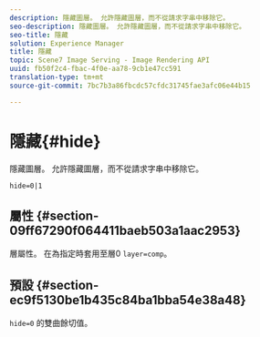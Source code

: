 ```yaml
---
description: 隱藏圖層。 允許隱藏圖層，而不從請求字串中移除它。
seo-description: 隱藏圖層。 允許隱藏圖層，而不從請求字串中移除它。
seo-title: 隱藏
solution: Experience Manager
title: 隱藏
topic: Scene7 Image Serving - Image Rendering API
uuid: fb50f2c4-fbac-4f0e-aa78-9cb1e47cc591
translation-type: tm+mt
source-git-commit: 7bc7b3a86fbcdc57cfdc31745fae3afc06e44b15

---
```



# 隱藏{#hide}

隱藏圖層。 允許隱藏圖層，而不從請求字串中移除它。

`hide=0|1`

## 屬性 {#section-09ff67290f064411baeb503a1aac2953}

層屬性。 在為指定時套用至層0 `layer=comp`。

## 預設 {#section-ec9f5130be1b435c84ba1bba54e38a48}

`hide=0` 的雙曲餘切值。
